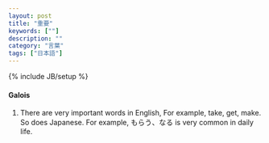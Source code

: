 ```yaml
---
layout: post
title: "重要"
keywords: [""]
description: ""
category: "言葉"
tags: ["日本語"]
---
```

{% include JB/setup %}


#### Galois
1. There are very important words in English, For example, take, get, make. So
   does Japanese. For example, もらう、なる is very common in daily life.
 
